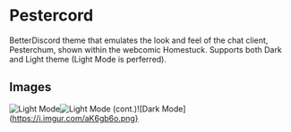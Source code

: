 # Pestercord

BetterDiscord theme that emulates the look and feel of the chat client, Pesterchum, shown within the webcomic Homestuck. Supports both Dark and Light theme (Light Mode is perferred).


## Images

![Light Mode](https://i.imgur.com/ljeugwQ.png)![Light Mode (cont.)](https://i.imgur.com/2hcvhvE.png)![Dark Mode](https://i.imgur.com/aK6gb6o.png}

